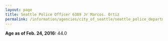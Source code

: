 ```yaml
---
layout: page
title: Seattle Police Officer 6389 Jr Marcos. Ortiz
permalink: /information/agencies/city_of_seattle/seattle_police_department/copbook/6389/
---
```


**Age as of Feb. 24, 2016:** 44.0
